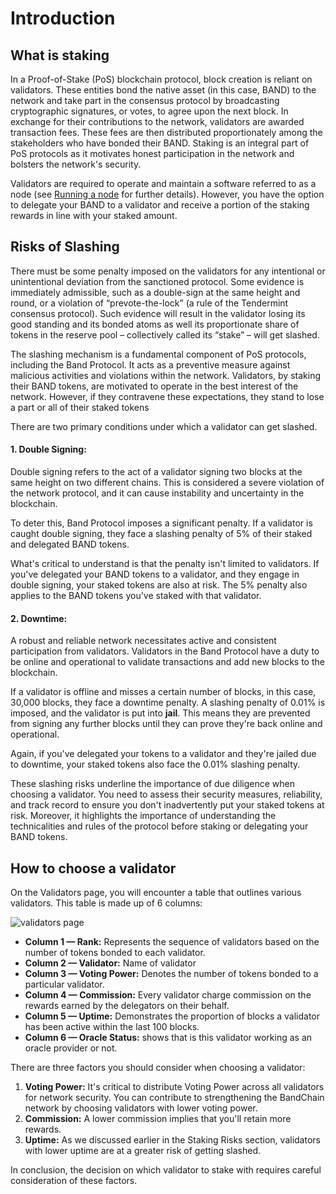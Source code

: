 # Introduction

## What is staking

In a Proof-of-Stake (PoS) blockchain protocol, block creation is reliant on validators. These entities bond the native asset (in this case, BAND) to the network and take part in the consensus protocol by broadcasting cryptographic signatures, or votes, to agree upon the next block. In exchange for their contributions to the network, validators are awarded transaction fees. These fees are then distributed proportionately among the stakeholders who have bonded their BAND. Staking is an integral part of PoS protocols as it motivates honest participation in the network and bolsters the network's security.

Validators are required to operate and maintain a software referred to as a node (see [Running a node](../node-validators/overview.md) for further details). However, you have the option to delegate your BAND to a validator and receive a portion of the staking rewards in line with your staked amount.

## Risks of Slashing

There must be some penalty imposed on the validators for any intentional or unintentional deviation from the sanctioned protocol. Some evidence is immediately admissible, such as a double-sign at the same height and round, or a violation of “prevote-the-lock” (a rule of the Tendermint consensus protocol). Such evidence will result in the validator losing its good standing and its bonded atoms as well its proportionate share of tokens in the reserve pool – collectively called its “stake” – will get slashed.

The slashing mechanism is a fundamental component of PoS protocols, including the Band Protocol. It acts as a preventive measure against malicious activities and violations within the network. Validators, by staking their BAND tokens, are motivated to operate in the best interest of the network. However, if they contravene these expectations, they stand to lose a part or all of their staked tokens

There are two primary conditions under which a validator can get slashed.

#### 1. Double Signing:

Double signing refers to the act of a validator signing two blocks at the same height on two different chains. This is considered a severe violation of the network protocol, and it can cause instability and uncertainty in the blockchain.

To deter this, Band Protocol imposes a significant penalty. If a validator is caught double signing, they face a slashing penalty of 5% of their staked and delegated BAND tokens.

What's critical to understand is that the penalty isn't limited to validators. If you've delegated your BAND tokens to a validator, and they engage in double signing, your staked tokens are also at risk. The 5% penalty also applies to the BAND tokens you've staked with that validator.

#### 2. Downtime:

A robust and reliable network necessitates active and consistent participation from validators. Validators in the Band Protocol have a duty to be online and operational to validate transactions and add new blocks to the blockchain.

If a validator is offline and misses a certain number of blocks, in this case, 30,000 blocks, they face a downtime penalty. A slashing penalty of 0.01% is imposed, and the validator is put into **jail**. This means they are prevented from signing any further blocks until they can prove they're back online and operational.

Again, if you've delegated your tokens to a validator and they're jailed due to downtime, your staked tokens also face the 0.01% slashing penalty.

These slashing risks underline the importance of due diligence when choosing a validator. You need to assess their security measures, reliability, and track record to ensure you don't inadvertently put your staked tokens at risk. Moreover, it highlights the importance of understanding the technicalities and rules of the protocol before staking or delegating your BAND tokens.

## How to choose a validator

On the Validators page, you will encounter a table that outlines various validators. This table is made up of 6 columns:

![validators page](/img/staking/all_validators_page.png)

- **Column 1 — Rank:** Represents the sequence of validators based on the number of tokens bonded to each validator.
- **Column 2 — Validator:** Name of validator
- **Column 3 — Voting Power:** Denotes the number of tokens bonded to a particular validator.
- **Column 4 — Commission:** Every validator charge commission on the rewards earned by the delegators on their behalf.
- **Column 5 — Uptime:** Demonstrates the proportion of blocks a validator has been active within the last 100 blocks.
- **Column 6 — Oracle Status:** shows that is this validator working as an oracle provider or not.

There are three factors you should consider when choosing a validator:

1. **Voting Power:** It's critical to distribute Voting Power across all validators for network security. You can contribute to strengthening the BandChain network by choosing validators with lower voting power.
2. **Commission:** A lower commission implies that you'll retain more rewards.
3. **Uptime:** As we discussed earlier in the Staking Risks section, validators with lower uptime are at a greater risk of getting slashed.

In conclusion, the decision on which validator to stake with requires careful consideration of these factors.
